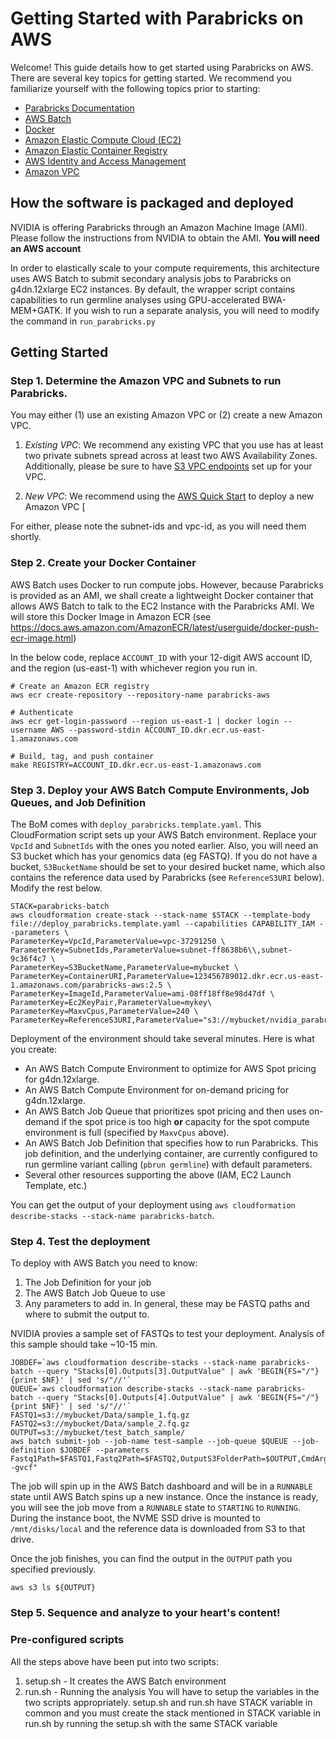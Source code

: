 # Getting Started with Parabricks on AWS

Welcome! This guide details how to get started using Parabricks on AWS. There are several key topics for getting started. We recommend you familiarize yourself with the following topics prior to starting:
* [Parabricks Documentation](https://www.nvidia.com/en-us/docs/parabricks/)
* [AWS Batch](https://aws.amazon.com/batch/)
* [Docker](https://docs.docker.com/)
* [Amazon Elastic Compute Cloud (EC2)](https://aws.amazon.com/ec2/)
* [Amazon Elastic Container Registry](https://aws.amazon.com/ecr/)
* [AWS Identity and Access Management](https://aws.amazon.com/iam/)
* [Amazon VPC](https://aws.amazon.com/vpc/)

## How the software is packaged and deployed

NVIDIA is offering Parabricks through an Amazon Machine Image (AMI). Please follow the instructions from NVIDIA to obtain the AMI. **You will need an AWS account**

In order to elastically scale to your compute requirements, this architecture uses AWS Batch to submit secondary analysis jobs to Parabricks on g4dn.12xlarge EC2 instances. By default, the wrapper script contains capabilities to run germline analyses using GPU-accelerated BWA-MEM+GATK. If you wish to run a separate analysis, you will need to modify the command in `run_parabricks.py`

## Getting Started

### Step 1. Determine the Amazon VPC and Subnets to run Parabricks.

You may either (1) use an existing Amazon VPC or (2) create a new Amazon VPC.

1. *Existing VPC*: We recommend any existing VPC that you use has at least two private subnets spread across at least two AWS Availability Zones. Additionally, please be sure to have [S3 VPC endpoints](https://docs.aws.amazon.com/vpc/latest/userguide/vpce-gateway.html) set up for your VPC. 

2. *New VPC*: We recommend using the [AWS Quick Start](https://aws.amazon.com/quickstart/architecture/vpc/) to deploy a new Amazon VPC [

For either, please note the subnet-ids and vpc-id, as you will need them shortly.

### Step 2. Create your Docker Container

AWS Batch uses Docker to run compute jobs. However, because Parabricks is provided as an AMI, we shall create a lightweight Docker container that allows AWS Batch to talk to the EC2 Instance with the Parabricks AMI. We will store this Docker Image in Amazon ECR (see https://docs.aws.amazon.com/AmazonECR/latest/userguide/docker-push-ecr-image.html)

In the below code, replace `ACCOUNT_ID` with your 12-digit AWS account ID, and the region (us-east-1) with whichever region you run in.

```
# Create an Amazon ECR registry
aws ecr create-repository --repository-name parabricks-aws

# Authenticate
aws ecr get-login-password --region us-east-1 | docker login --username AWS --password-stdin ACCOUNT_ID.dkr.ecr.us-east-1.amazonaws.com

# Build, tag, and push container
make REGISTRY=ACCOUNT_ID.dkr.ecr.us-east-1.amazonaws.com
```

### Step 3. Deploy your AWS Batch Compute Environments, Job Queues, and Job Definition
The BoM comes with `deploy_parabricks.template.yaml`. This CloudFormation script sets up your AWS Batch environment. Replace your `VpcId` and `SubnetIds` with the ones you noted earlier. Also, you will need an S3 bucket which has your genomics data (eg FASTQ). If you do not have a bucket, `S3BucketName` should be set to your desired bucket name, which also contains the reference data used by Parabricks (see `ReferenceS3URI` below). Modify the rest below.

```
STACK=parabricks-batch
aws cloudformation create-stack --stack-name $STACK --template-body file://deploy_parabricks.template.yaml --capabilities CAPABILITY_IAM --parameters \
ParameterKey=VpcId,ParameterValue=vpc-37291250 \
ParameterKey=SubnetIds,ParameterValue=subnet-ff8638b6\\,subnet-9c36f4c7 \
ParameterKey=S3BucketName,ParameterValue=mybucket \
ParameterKey=ContainerURI,ParameterValue=123456789012.dkr.ecr.us-east-1.amazonaws.com/parabricks-aws:2.5 \
ParameterKey=ImageId,ParameterValue=ami-08ff18ff8e98d47df \
ParameterKey=Ec2KeyPair,ParameterValue=mykey\
ParameterKey=MaxvCpus,ParameterValue=240 \
ParameterKey=ReferenceS3URI,ParameterValue="s3://mybucket/nvidia_parabricks/Ref/"
```

Deployment of the environment should take several minutes. Here is what you create:

* An AWS Batch Compute Environment to optimize for AWS Spot pricing for g4dn.12xlarge.
* An AWS Batch Compute Environment for on-demand pricing for g4dn.12xlarge.
* An AWS Batch Job Queue that prioritizes spot pricing and then uses on-demand if the spot price is too high **or** capacity for the spot compute environment is full (specified by `MaxvCpus` above).
* An AWS Batch Job Definition that specifies how to run Parabricks. This job definition, and the underlying container, are currently configured to run germline variant calling (`pbrun germline`) with default parameters.
* Several other resources supporting the above (IAM, EC2 Launch Template, etc.)

You can get the output of your deployment using `aws cloudformation describe-stacks --stack-name parabricks-batch`. 

### Step 4. Test the deployment
To deploy with AWS Batch you need to know:
1. The Job Definition for your job
2. The AWS Batch Job Queue to use
3. Any parameters to add in. In general, these may be FASTQ paths and where to submit the output to.

NVIDIA provies a sample set of FASTQs to test your deployment. Analysis of this sample should take ~10-15 min.

```
JOBDEF=`aws cloudformation describe-stacks --stack-name parabricks-batch --query "Stacks[0].Outputs[3].OutputValue" | awk 'BEGIN{FS="/"}{print $NF}' | sed 's/"//'`
QUEUE=`aws cloudformation describe-stacks --stack-name parabricks-batch --query "Stacks[0].Outputs[4].OutputValue" | awk 'BEGIN{FS="/"}{print $NF}' | sed 's/"//'`
FASTQ1=s3://mybucket/Data/sample_1.fq.gz
FASTQ2=s3://mybucket/Data/sample_2.fq.gz
OUTPUT=s3://mybucket/test_batch_sample/
aws batch submit-job --job-name test-sample --job-queue $QUEUE --job-definition $JOBDEF --parameters Fastq1Path=$FASTQ1,Fastq2Path=$FASTQ2,OutputS3FolderPath=$OUTPUT,CmdArgs="--gvcf"
```

The job will spin up in the AWS Batch dashboard and will be in a `RUNNABLE` state until AWS Batch spins up a new instance. Once the instance is ready, you will see the job move from a `RUNNABLE` state to `STARTING` to `RUNNING`. During the instance boot, the NVME SSD drive is mounted to `/mnt/disks/local` and the reference data is downloaded from S3 to that drive.

Once the job finishes, you can find the output in the `OUTPUT` path you specified previously.

`aws s3 ls ${OUTPUT}`

### Step 5. Sequence and analyze to your heart's content!

### Pre-configured scripts
All the steps above have been put into two scripts:
1. setup.sh - It creates the AWS Batch environment
2. run.sh - Running the analysis 
You will have to setup the variables in the two scripts appropriately.
setup.sh and run.sh have STACK variable in common and you must create the stack mentioned in STACK variable in run.sh by running the setup.sh with the same STACK variable


